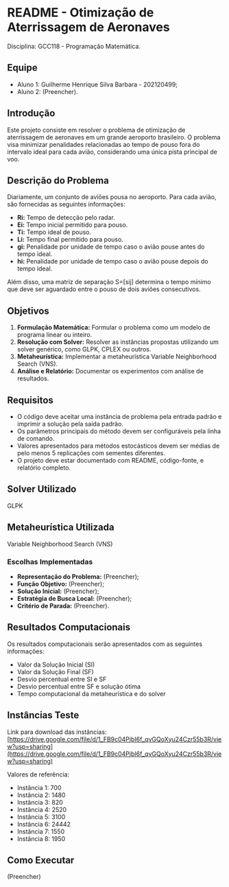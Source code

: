# README - Otimização de Aterrissagem de Aeronaves


Disciplina: GCC118 - Programação Matemática.

## Equipe
- Aluno 1: Guilherme Henrique Silva Barbara - 202120499;
- Aluno 2: (Preencher).

## Introdução
Este projeto consiste em resolver o problema de otimização de aterrissagem de aeronaves em um grande aeroporto brasileiro. O problema visa minimizar penalidades relacionadas ao tempo de pouso fora do intervalo ideal para cada avião, considerando uma única pista principal de voo.

## Descrição do Problema
Diariamente, um conjunto de aviões pousa no aeroporto. Para cada avião, são fornecidas as seguintes informações:
- **Ri:** Tempo de detecção pelo radar.
- **Ei:** Tempo inicial permitido para pouso.
- **Ti:** Tempo ideal de pouso.
- **Li:** Tempo final permitido para pouso.
- **gi:** Penalidade por unidade de tempo caso o avião pouse antes do tempo ideal.
- **hi:** Penalidade por unidade de tempo caso o avião pouse depois do tempo ideal.

Além disso, uma matriz de separação S=[sij] determina o tempo mínimo que deve ser aguardado entre o pouso de dois aviões consecutivos.

## Objetivos
1. **Formulação Matemática:** Formular o problema como um modelo de programa linear ou inteiro.
2. **Resolução com Solver:** Resolver as instâncias propostas utilizando um solver genérico, como GLPK, CPLEX ou outros.
3. **Metaheurística:** Implementar a metaheurística Variable Neighborhood Search (VNS).
4. **Análise e Relatório:** Documentar os experimentos com análise de resultados.

## Requisitos
- O código deve aceitar uma instância de problema pela entrada padrão e imprimir a solução pela saída padrão.
- Os parâmetros principais do método devem ser configuráveis pela linha de comando.
- Valores apresentados para métodos estocásticos devem ser médias de pelo menos 5 replicações com sementes diferentes.
- O projeto deve estar documentado com README, código-fonte, e relatório completo.

## Solver Utilizado
GLPK

## Metaheurística Utilizada
Variable Neighborhood Search (VNS)

### Escolhas Implementadas
- **Representação do Problema:** (Preencher);
- **Função Objetivo:** (Preencher);
- **Solução Inicial:** (Preencher);
- **Estratégia de Busca Local:** (Preencher);
- **Critério de Parada:** (Preencher).

## Resultados Computacionais
Os resultados computacionais serão apresentados com as seguintes informações:
- Valor da Solução Inicial (SI)
- Valor da Solução Final (SF)
- Desvio percentual entre SI e SF
- Desvio percentual entre SF e solução ótima
- Tempo computacional da metaheurística e do solver

## Instâncias Teste
Link para download das instâncias: [https://drive.google.com/file/d/1_FB9c04PjbI6f_qvGQoXyu24Czr55b3R/view?usp=sharing](https://drive.google.com/file/d/1_FB9c04PjbI6f_qvGQoXyu24Czr55b3R/view?usp=sharing)

Valores de referência:
- Instância 1: 700
- Instância 2: 1480
- Instância 3: 820
- Instância 4: 2520
- Instância 5: 3100
- Instância 6: 24442
- Instância 7: 1550
- Instância 8: 1950

## Como Executar
(Preencher)



